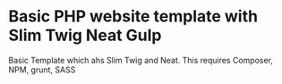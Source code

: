 # Basic PHP website template  with Slim Twig Neat Gulp
Basic Template which ahs Slim Twig and Neat.  This requires Composer, NPM, grunt, SASS
